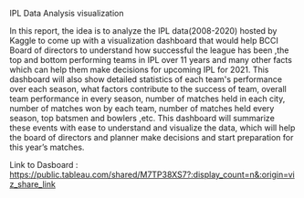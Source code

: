 IPL Data Analysis visualization

In this report, the idea is to analyze the IPL data(2008-2020) hosted by Kaggle to come up with a visualization dashboard that would help BCCI Board of directors to understand how successful the league has been ,the top and bottom performing teams in IPL over 11 years and many other facts which can help them make decisions for upcoming IPL for 2021.
This dashboard will also show detailed statistics of each team's performance over each season, what factors contribute to the success of team, overall team performance in every season, number of matches held in each city, number of matches won by each team, number of matches held every season, top batsmen and bowlers ,etc.
This dashboard will summarize these events with ease to understand and visualize the data, which will help the board of directors and planner make decisions and start preparation for this year’s matches.

Link to Dasboard :  https://public.tableau.com/shared/M7TP38XS7?:display_count=n&:origin=viz_share_link
